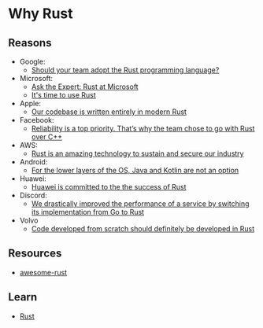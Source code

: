 # Why Rust

## Reasons

- Google:
  - [Should your team adopt the Rust programming language?](https://www.youtube.com/watch?v=Gnp4XP1b82E)
- Microsoft:
  - [Ask the Expert: Rust at Microsoft](https://www.youtube.com/watch?v=1uAsA1hm52I)
  - [It's time to use Rust](https://twitter.com/markrussinovich/status/1571995117233504257)
- Apple:
  - [Our codebase is written entirely in modern Rust](https://jobs.apple.com/en-us/search?search=rust&sort=relevance)
- Facebook:
  - [Reliability is a top priority. That’s why the team chose to go with Rust over C++](https://engineering.fb.com/2021/04/29/developer-tools/rust/)
- AWS:
  - [Rust is an amazing technology to sustain and secure our industry](https://aws.amazon.com/blogs/opensource/sustainability-with-rust/)
- Android:
  - [For the lower layers of the OS, Java and Kotlin are not an option](https://source.android.com/docs/setup/build/rust/building-rust-modules/overview)
- Huawei:
  - [Huawei is committed to the the success of Rust](https://trusted-programming.github.io/2021/02/07/our-rust-mission-at-huawei.html)
- Discord:
  - [We drastically improved the performance of a service by switching its implementation from Go to Rust](https://discord.com/blog/why-discord-is-switching-from-go-to-rust)
- Volvo
  - [Code developed from scratch should definitely be developed in Rust](https://medium.com/volvo-cars-engineering/why-volvo-thinks-you-should-have-rust-in-your-car-4320bd639e09)

## Resources

- [awesome-rust](https://github.com/katopz/awesome-rust)

## Learn

- [Rust](../rust/mod.md)
